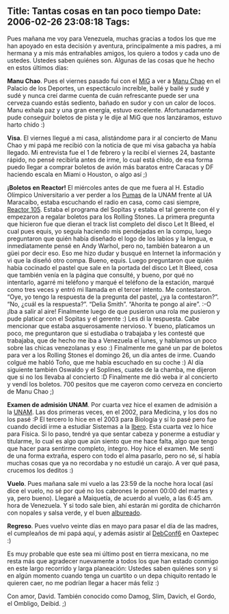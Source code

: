 Title: Tantas cosas en tan poco tiempo
Date: 2006-02-26 23:08:18
Tags: 
---
<p>Pues mañana me voy para Venezuela, muchas gracias a todos los que me han apoyado en esta decisión y aventura, principalmente a mis padres, a mi hermana y a mis más entrañables amigos, los quiero a todos y cada uno de ustedes. Ustedes saben quiénes son. Algunas de las cosas que he hecho en estos últimos días:</p>

<p><strong>Manu Chao</strong>. Pues el viernes pasado fui con el <a target="_blank" href="http://www.mig-29.net/">MiG</a> a ver a <a target="_blank" href="http://en.wikipedia.org/wiki/Manu%20Chao">Manu Chao</a> en el Palacio de los Deportes, un espectáculo increíble, bailé y bailé y sudé y sudé y nunca creí darme cuenta de cuán refrescante puede ser una cerveza cuando estás sediento, bañado en sudor y con un calor de locos. Manu exhala paz y una gran energía, estuvo excelente. Afortunadamente pude conseguir boletos de pista y le dije al MiG que nos lanzáramos, estuvo harto chido :)</p>

<p><strong>Visa</strong>. El viernes llegué a mi casa, alistándome para ir al concierto de Manu Chao y mi papá me recibió con la noticia de que mi visa gabacha ya había llegado. Mi entrevista fue el 1 de febrero y la recibí el viernes 24, bastante rápido, no pensé recibirla antes de irme, lo cual está chido, de esa forma puedo llegar a comprar boletos de avión más baratos entre Caracas y DF haciendo escala en Miami o Houston, o algo así ;)</p>

<p><strong>¡Boletos en Reactor!</strong> El miércoles antes de que me fuera al H. Estadio Olímpico Universitario a ver perder a los <a target="_blank" href="http://www.pumasunam.com.mx">Pumas</a> de la UNAM frente al UA Maracaibo, estaba escuchando el radio en casa, como casi siempre, <a target="_blank" href="http://www.reactor105.com.mx">Reactor 105</a>. Estaba el programa del Sopitas y estaba el tal gerente con él y empezaron a regalar boletos para los Rolling Stones. La primera pregunta que hicieron fue que dieran el track list completo del disco Let It Bleed, el cual pues equis, yo seguía haciendo mis pendejadas en la compu, luego preguntaron que quién había diseñado el logo de los labios y la lengua, e inmediatamente pensé en Andy Warhol, pero no, también batearon a un güei por decir eso. Eso me hizo dudar y busqué en Internet la información y vi que la diseñó otro compa. Bueno, equis. Luego preguntaron que quién había cocinado el pastel que sale en la portada del disco Let It Bleed, cosa que también venía en la página que consulté, y bueno, por qué no intentarlo, agarré mi teléfono y marqué el teléfono de la estación, marqué como tres veces y entró mi llamada en el tercer intento. Me contestaron. &#8220;Oye, yo tengo la respuesta de la pregunta del pastel, ¿ya la contestaron?&#8221;. &#8220;No, ¿cuál es la respuesta?&#8221;. &#8220;Delia Smith&#8221;. &#8220;Ahorita te pongo al aire&#8221;. :-O ¡Iba a salir al aire! Finalmente luego de que pusieron una rola me pusieron y pude platicar con el Sopitas y el gerente :) Les di la respuesta. Cabe mencionar que estaba asquerosamente nervioso. Y bueno, platicamos un poco, me preguntaron que si estudiaba o trabajaba y les contesté que trabajaba, que de hecho me iba a Venezuela el lunes, y hablamos un poco sobre las chicas venezolanas y eso :) Finalmente me gané un par de boletos para ver a los Rolling Stones el domingo 26, un día antes de irme. Cuando colgué me habló Toño, que me había escuchado en su coche :) Al día siguiente también Oswaldo y el Soplines, cuates de la chamba, me dijeron que si no los llevaba al concierto :D Finalmente me dió weba ir al concierto y vendí los boletos. 700 pesitos que me cayeron como cerveza en concierto de Manu Chao ;)</p>

<p><strong>Examen de admisión UNAM</strong>. Por cuarta vez hice el examen de admisión a la <a target="_blank" href="http://www.escolar.unam.mx">UNAM</a>. Las dos primeras veces, en el 2002, para Medicina, y los dos no los pasé :P El tercero lo hice en el 2003 para Biología y sí lo pasé pero fue cuando decidí irme a estudiar Sistemas a la <a target="_blank" href="http://www.uia.mx">Ibero</a>. Esta cuarta vez lo hice para Física. Si lo paso, tendré ya que sentar cabeza y ponerme a estudiar y titularme, lo cual es algo que aún siento que me hace falta, algo que tengo que hacer para sentirme completo, íntegro. Hoy hice el examen. Me sentí de una forma extraña, espero con todo el alma pasarlo, pero no sé, sí había muchas cosas que ya no recordaba y no estudié un carajo. A ver qué pasa, crucemos los deditos :)</p>

<p><strong>Vuelo</strong>. Pues mañana sale mi vuelo a las 23:59 de la noche hora local (así dice el vuelo, no sé por qué no los cabrones le ponen 00:00 del martes y ya, pero bueno). Llegaré a Maiquetía, de acuerdo al vuelo, a las 6:45 am. hora de Venezuela. Y si todo sale bien, ahí estarán mi gordita de chicharrón con nopales y salsa verde, y el buen <a target="_blank" href="http://bureado.com.ve">albureado</a>.</p>

<p><strong>Regreso</strong>. Pues vuelvo veinte días en mayo para pasar el día de las madres, el cumpleaños de mi papá aquí, y además asistir al <a target="_blank" href="http://www.debconf.org/">DebConf6</a> en Oaxtepec :)</p>

<p>Es muy probable que este sea mi último post en tierra mexicana, no me resta más que agradecer nuevamente a todos los que han estado conmigo en este largo recorrido y larga planeación: Ustedes saben quiénes son y si en algún momento cuando tenga un cuartito o un depa chiquito rentado le quieren caer, no me podrían llegar a hacer más feliz :)</p>

<p>Con amor, David. También conocido como Damog, Slim, Davich, el Gordo, el Ombligo, Deibid. ;)</p>
